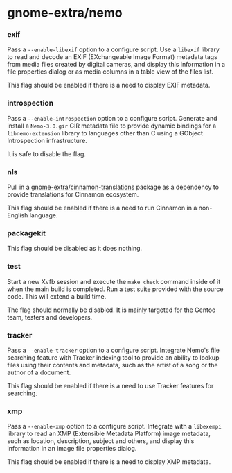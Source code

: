 # gnome-extra/nemo

### exif
Pass a `--enable-libexif` option to a configure script. Use a `libexif` library to read and decode an EXIF (EXchangeable Image Format) metadata tags from media files created by digital cameras, and display this information in a file properties dialog or as media columns in a table view of the files list.

This flag should be enabled if there is a need to display EXIF metadata.

### introspection
Pass a `--enable-introspection` option to a configure script. Generate and install a `Nemo-3.0.gir` GIR metadata file to provide dynamic bindings for a `libnemo-extension` library to languages other than C using a GObject Introspection infrastructure.

It is safe to disable the flag.

### nls
Pull in a [gnome-extra/cinnamon-translations](../gnome-extra/cinnamon-translations.md) package as a dependency to provide translations for Cinnamon ecosystem.

This flag should be enabled if there is a need to run Cinnamon in a non-English language.

### packagekit
This flag should be disabled as it does nothing.

### test
Start a new Xvfb session and execute the `make check` command inside of it when the main build is completed. Run a test suite provided with the source code. This will extend a build time.

The flag should normally be disabled. It is mainly targeted for the Gentoo team, testers and developers.

### tracker
Pass a `--enable-tracker` option to a configure script. Integrate Nemo's file searching feature with Tracker indexing tool to provide an ability to lookup files using their contents and metadata, such as the artist of a song or the author of a document.

This flag should be enabled if there is a need to use Tracker features for searching.

### xmp
Pass a `--enable-xmp` option to a configure script. Integrate with a `libexempi` library to read an XMP (Extensible Metadata Platform) image metadata, such as location, description, subject and others, and display this information in an image file properties dialog.

This flag should be enabled if there is a need to display XMP metadata.
